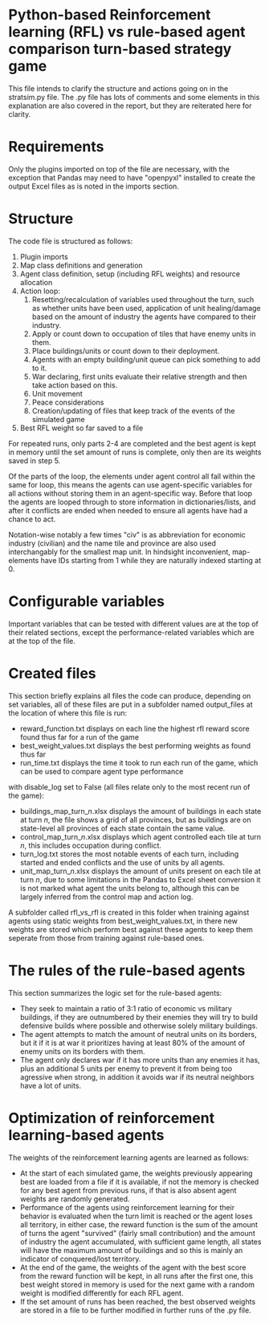 # Python-based Reinforcement learning (RFL) vs rule-based agent comparison turn-based strategy game
This file intends to clarify the structure and actions going on in the stratsim.py file. The .py file has lots of comments and some elements in this explanation are also covered in the report, but they are reiterated here for clarity.

# Requirements
Only the plugins imported on top of the file are necessary, with the exception that Pandas may need to have "openpyxl" installed to create the output Excel files as is noted in the imports section.

# Structure
The code file is structured as follows:
1. Plugin imports
2. Map class definitions and generation
3. Agent class definition, setup (including RFL weights) and resource allocation
4. Action loop:
	1. Resetting/recalculation of variables used throughout the turn, such as whether units have been used, application of unit healing/damage based on the amount of industry the agents have compared to their industry.
	2. Apply or count down to occupation of tiles that have enemy units in them.
 	3. Place buildings/units or count down to their deployment.
	4. Agents with an empty building/unit queue can pick something to add to it.
	5. War declaring, first units evaluate their relative strength and then take action based on this.
	6. Unit movement
	7. Peace considerations
	8. Creation/updating of files that keep track of the events of the simulated game
5. Best RFL weight so far saved to a file

For repeated runs, only parts 2-4 are completed and the best agent is kept in memory until the set amount of runs is complete, only then are its weights saved in step 5.

Of the parts of the loop, the elements under agent control all fall within the same for loop, this means the agents can use agent-specific variables for all actions without storing them in an agent-specific way. Before that loop the agents are looped through to store information in dictionaries/lists, and after it conflicts are ended when needed to ensure all agents have had a chance to act.

Notation-wise notably a few times "civ" is as abbreviation for economic industry (civilian) and the name tile and province are also used interchangably for the smallest map unit. In hindsight inconvenient, map-elements have IDs starting from 1 while they are naturally indexed starting at 0.

# Configurable variables
Important variables that can be tested with different values are at the top of their related sections, except the performance-related variables which are at the top of the file.

# Created files
This section briefly explains all files the code can produce, depending on set variables, all of these files are put in a subfolder named output_files at the location of where this file is run:

- reward_function.txt displays on each line the highest rfl reward score found thus far for a run of the game
- best_weight_values.txt displays the best performing weights as found thus far
- run_time.txt displays the time it took to run each run of the game, which can be used to compare agent type performance

with disable_log set to False (all files relate only to the most recent run of the game):
- buildings_map_turn_*n*.xlsx displays the amount of buildings in each state at turn *n*, the file shows a grid of all provinces, but as buildings are on state-level all provinces of each state contain the same value.
- control_map_turn_*n*.xlsx displays which agent controlled each tile  at turn *n*, this includes occupation during conflict.
- turn_log.txt stores the most notable events of each turn, including started and ended conflicts and the use of units by all agents.
- unit_map_turn_*n*.xlsx displays the amount of units present on each tile at turn *n*, due to some limitations in the Pandas to Excel sheet conversion it is not marked what agent the units belong to, although this can be largely inferred from the control map and action log.

A subfolder called rfl_vs_rfl is created in this folder when training against agents using static weights from best_weight_values.txt, in there new weights are stored which perform best against these agents to keep them seperate from those from training against rule-based ones.

# The rules of the rule-based agents
This section summarizes the logic set for the rule-based agents:
- They seek to maintain a ratio of 3:1 ratio of economic vs military buildings, if they are outnumbered by their enemies they will try to build defensive builds where possible and otherwise solely military buildings.
- The agent attempts to match the amount of neutral units on its borders, but it if it is at war it prioritizes having at least 80% of the amount of enemy units on its borders with them.
- The agent only declares war if it has more units than any enemies it has, plus an additional 5 units per enemy to prevent it from being too agressive when strong, in addition it avoids war if its neutral neighbors have a lot of units.

# Optimization of reinforcement learning-based agents
The weights of the reinforcement learning agents are learned as follows:
- At the start of each simulated game, the weights previously appearing best are loaded from a file if it is available, if not the memory is checked for any best agent from previous runs, if that is also absent agent weights are randomly generated.
- Performance of the agents using reinforcement learning for their behavior is evaluated when the turn limit is reached or the agent loses all territory, in either case, the reward function is the sum of the amount of turns the agent "survived" (fairly small contribution) and the amount of industry the agent accumulated, with sufficient game length, all states will have the maximum amount of buildings and so this is mainly an indicator of conquered/lost territory.
- At the end of the game, the weights of the agent with the best score from the reward function will be kept, in all runs after the first one, this best weight stored in memory is used for the next game with a random weight is modified differently for each RFL agent.
- If the set amount of runs has been reached, the best observed weights are stored in a file to be further modified in further runs of the .py file.
